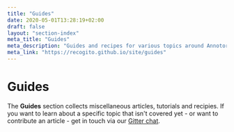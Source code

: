 ```yaml
---
title: "Guides"
date: 2020-05-01T13:28:19+02:00
draft: false
layout: "section-index"
meta_title: "Guides"
meta_description: "Guides and recipes for various topics around Annotorious and RecogitoJS"
meta_link: "https://recogito.github.io/site/guides"
---
```


# Guides

The __Guides__ section collects miscellaneous articles, tutorials and recipies. If you want to learn about
a specific topic that isn't covered yet - or want to contribute an article - get in touch via our
[Gitter chat](https://gitter.im/recogito/annotorious).  